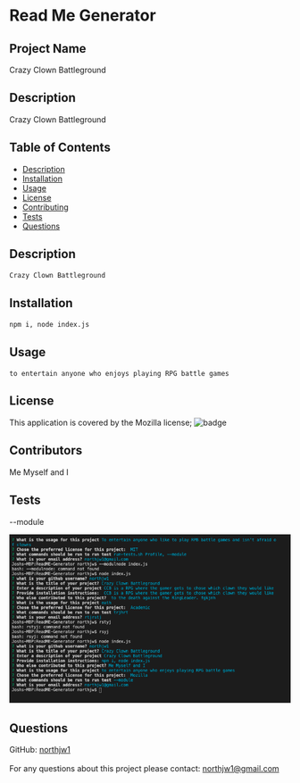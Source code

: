 <h1>Read Me Generator </h1>

   ## Project Name ##
   Crazy Clown Battleground
   <br />

##  Description  ##
Crazy Clown Battleground 
<br />


##  Table of Contents  ##

- [Description](#description)<br />
- [Installation](#installation)<br />
- [Usage](#usage)<br />
- [License](#license)<br />
- [Contributing](#contributing)<br />
- [Tests](#tests)<br />
- [Questions](#questions)<br />


## Description ##
    Crazy Clown Battleground 
## Installation ##
    npm i, node index.js
 ##  Usage ##
    to entertain anyone who enjoys playing RPG battle games
  ##  License ##
  This application is covered by the Mozilla license;
  ![badge](https://img.shields.io/badge/license-Mozilla-green)
  
  ##  Contributors ##
  Me Myself and I
 
## Tests  ##
--module 
  <br />

  ![Screenshot](terminalimage.png)

 ##  Questions  ## 
 GitHub: [northjw1](https://github.com/northjw1) <br />
<br />
 For any questions about this project please contact: northjw1@gmail.com <br /><br />

